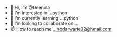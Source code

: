 - 👋 Hi, I’m @Deenola
- 👀 I’m interested in ...python 
- 🌱 I’m currently learning ...python 
- 💞️ I’m looking to collaborate on ...
- 📫 How to reach me ...horlarwarle02@hmail.com

<!---
Deenola/Deenola is a ✨ special ✨ repository because its `README.md` (this file) appears on your GitHub profile.
You can click the Preview link to take a look at your changes.
--->
